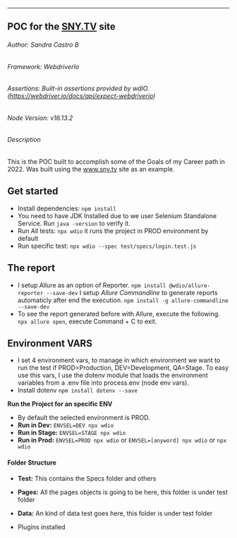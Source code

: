  ***
##   POC for the [SNY.TV](https://www.sny.tv/) site   
###### Author: Sandra Castro B      
###### Framework: WebdriverIo
###### Assertions: Built-in assertions provided by wdIO. (https://webdriver.io/docs/api/expect-webdriverio)
###### Node Version: v16.13.2
###### Description
This is the POC built to accomplish some of the Goals of my Career path in 2022. Was built using the www.sny.tv site as an example.

## Get started
- Install dependencies:
`npm install`
- You need to have JDK Installed due to we user Selenium Standalone Service. Run `java -version` to verify it.
- Run All tests:
`npx wdio` it runs the project in PROD environment by default
- Run specific test:
`npx wdio --spec test/specs/login.test.js`

## The report
* I setup Allure as an option of Reporter. 
`npm install @wdio/allure-reporter --save-dev`
I setup *Allure Commandline* to generate reports automaticly after end the execution.
`npm install -g allure-commandline --save-dev`
* To see the report generated before with Allure, execute the following. 
`npx allure open`, execute Command + C to exit.

##  Environment VARS
* I set 4 environment vars, to manage in which environment we want to run the test if PROD=Production, DEV=Development, QA=Stage. To easy use this vars, I use the dotenv module that loads the environment variables from a .env file into process.env (node env vars).
* Install dotenv `npm install dotenv --save`

**Run the Project for an specific ENV**
* By default the selected environment is PROD.
* **Run in Dev:** `ENVSEL=DEV npx wdio`
* **Run in Stage:** `ENVSEL=STAGE npx wdio`
* **Run in Prod:** `ENVSEL=PROD npx wdio` or `ENVSEL=[anyword] npx wdio` or `npx wdio`


#### Folder Structure
- **Test:** This contains the Specs folder and others
- **Pages:** All the pages objects is going to be here, this folder is under test folder
- **Data:** An kind of data test goes here, this folder is under test folder

- Plugins installed